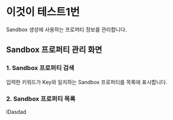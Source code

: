 # 이것이 테스트1번
Sandbox 생성에 사용하는 프로퍼티 정보를 관리합니다.

## Sandbox 프로퍼티 관리 화면

### 1. Sandbox 프로퍼티 검색
  입력한 키워드가 Key와 일치하는 Sandbox 프로퍼티를 목록에 표시합니다.

### 2. Sandbox 프로퍼티 목록
   IDasdad